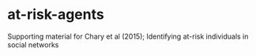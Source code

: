 at-risk-agents
==============

Supporting material for Chary et al (2015); Identifying at-risk individuals in social networks
